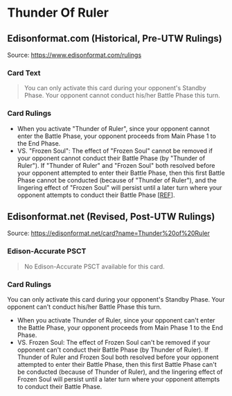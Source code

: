 # Thunder Of Ruler

## Edisonformat.com (Historical, Pre-UTW Rulings)

Source: https://www.edisonformat.com/rulings

### Card Text

> You can only activate this card during your opponent's Standby Phase. Your opponent cannot conduct his/her Battle Phase this turn.

### Card Rulings

*   When you activate "Thunder of Ruler", since your opponent cannot enter the Battle Phase, your opponent proceeds from Main Phase 1 to the End Phase.
*   VS. "Frozen Soul": The effect of "Frozen Soul" cannot be removed if your opponent cannot conduct their Battle Phase (by "Thunder of Ruler"). If "Thunder of Ruler" and "Frozen Soul" both resolved before your opponent attempted to enter their Battle Phase, then this first Battle Phase cannot be conducted (because of "Thunder of Ruler"), and the lingering effect of "Frozen Soul" will persist until a later turn where your opponent attempts to conduct their Battle Phase \[[REF](http://duelistgroundz.com/index.php?/topic/144344-frozen-soul-and-thunder-of-ruler/)\].

## Edisonformat.net (Revised, Post-UTW Rulings)

Source: https://edisonformat.net/card?name=Thunder%20of%20Ruler

### Edison-Accurate PSCT

> No Edison-Accurate PSCT available for this card.

### Card Rulings

You can only activate this card during your opponent's Standby Phase. Your opponent can't conduct his/her Battle Phase this turn.
*   When you activate Thunder of Ruler, since your opponent can't enter the Battle Phase, your opponent proceeds from Main Phase 1 to the End Phase.
*   VS. Frozen Soul: The effect of Frozen Soul can't be removed if your opponent can't conduct their Battle Phase (by Thunder of Ruler). If Thunder of Ruler and Frozen Soul both resolved before your opponent attempted to enter their Battle Phase, then this first Battle Phase can't be conducted (because of Thunder of Ruler), and the lingering effect of Frozen Soul will persist until a later turn  where your opponent attempts to conduct their Battle Phase.
            